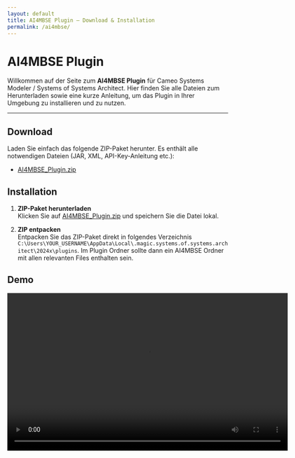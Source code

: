 ```yaml
---
layout: default
title: AI4MBSE Plugin – Download & Installation
permalink: /ai4mbse/
---
```


# AI4MBSE Plugin

Willkommen auf der Seite zum **AI4MBSE Plugin** für Cameo Systems Modeler / Systems of Systems Architect. Hier finden Sie alle Dateien zum Herunterladen sowie eine kurze Anleitung, um das Plugin in Ihrer Umgebung zu installieren und zu nutzen.

---

## Download

Laden Sie einfach das folgende ZIP-Paket herunter. Es enthält alle notwendigen Dateien (JAR, XML, API-Key-Anleitung etc.):

- [AI4MBSE_Plugin.zip](AI4MBSE_Plugin.zip)


## Installation

1. **ZIP-Paket herunterladen**  
   Klicken Sie auf [AI4MBSE_Plugin.zip](AI4MBSE_Plugin.zip) und speichern Sie die Datei lokal.

2. **ZIP entpacken**  
   Entpacken Sie das ZIP-Paket direkt in folgendes Verzeichnis `C:\Users\YOUR_USERNAME\AppData\Local\.magic.systems.of.systems.architect\2024x\plugins`. Im Plugin Ordner sollte dann ein AI4MBSE Ordner mit allen relevanten Files enthalten sein.

## Demo

<video width="640" height="360" controls>
  <source src="demo.mp4" type="video/mp4">
  Ihr Browser unterstützt das Video-Tag nicht.
</video>